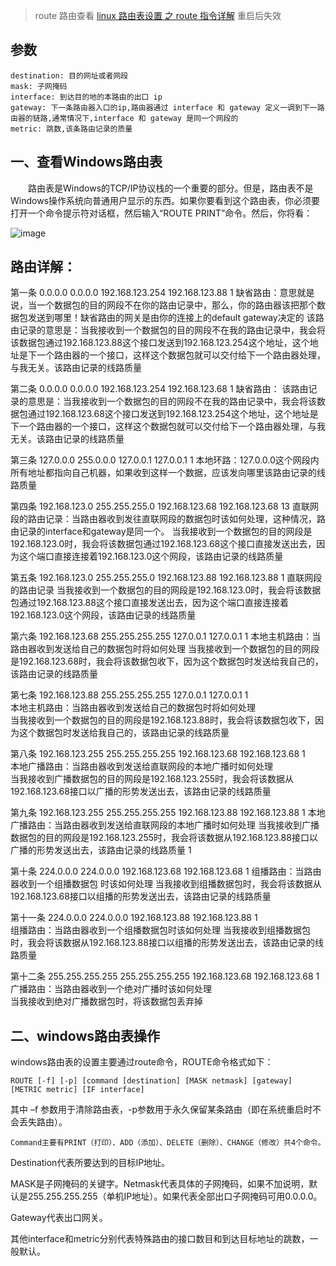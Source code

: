> route 路由查看 [linux 路由表设置 之 route 指令详解](https://www.cnblogs.com/baiduboy/p/7278715.html)
> 重启后失效


参数
----

    destination: 目的网址或者网段
    mask: 子网掩码
    interface: 到达目的地的本路由的出口 ip
    gateway: 下一条路由器入口的ip,路由器通过 interface 和 gateway 定义一调到下一路由器的链路,通常情况下,interface 和 gateway 是同一个网段的
    metric: 跳数,该条路由记录的质量

一、查看Windows路由表
----

　　路由表是Windows的TCP/IP协议栈的一个重要的部分。但是，路由表不是Windows操作系统向普通用户显示的东西。如果你要看到这个路由表，你必须要打开一个命令提示符对话框，然后输入“ROUTE PRINT”命令。然后，你将看：

![image](http://oj74t8laa.bkt.clouddn.com/image/markdown/net/403284-20160825104423042-812470682.png)


路由详解：
---
 

第一条 0.0.0.0 0.0.0.0 192.168.123.254 192.168.123.88 1
缺省路由：意思就是说，当一个数据包的目的网段不在你的路由记录中，那么，你的路由器该把那个数据包发送到哪里！缺省路由的网关是由你的连接上的default gateway决定的
该路由记录的意思是：当我接收到一个数据包的目的网段不在我的路由记录中，我会将该数据包通过192.168.123.88这个接口发送到192.168.123.254这个地址，这个地址是下一个路由器的一个接口，这样这个数据包就可以交付给下一个路由器处理，与我无关。该路由记录的线路质量


第二条 0.0.0.0 0.0.0.0 192.168.123.254 192.168.123.68 1 
缺省路由：
该路由记录的意思是：当我接收到一个数据包的目的网段不在我的路由记录中，我会将该数据包通过192.168.123.68这个接口发送到192.168.123.254这个地址，这个地址是下一个路由器的一个接口，这样这个数据包就可以交付给下一个路由器处理，与我无关。该路由记录的线路质量


第三条 127.0.0.0 255.0.0.0 127.0.0.1 127.0.0.1 1 
本地环路：127.0.0.0这个网段内所有地址都指向自己机器，如果收到这样一个数据，应该发向哪里该路由记录的线路质量


第四条 192.168.123.0 255.255.255.0 192.168.123.68 192.168.123.68 13
直联网段的路由记录：当路由器收到发往直联网段的数据包时该如何处理，这种情况，路由记录的interface和gateway是同一个。
当我接收到一个数据包的目的网段是192.168.123.0时，我会将该数据包通过192.168.123.68这个接口直接发送出去，因为这个端口直接连接着192.168.123.0这个网段，该路由记录的线路质量


第五条 192.168.123.0 255.255.255.0 192.168.123.88 192.168.123.88 1 
直联网段的路由记录
当我接收到一个数据包的目的网段是192.168.123.0时，我会将该数据包通过192.168.123.88这个接口直接发送出去，因为这个端口直接连接着192.168.123.0这个网段，该路由记录的线路质量

第六条 192.168.123.68 255.255.255.255 127.0.0.1 127.0.0.1 1
本地主机路由：当路由器收到发送给自己的数据包时将如何处理
当我接收到一个数据包的目的网段是192.168.123.68时，我会将该数据包收下，因为这个数据包时发送给我自己的，该路由记录的线路质量

 

第七条 192.168.123.88 255.255.255.255 127.0.0.1 127.0.0.1 1  
本地主机路由：当路由器收到发送给自己的数据包时将如何处理  
当我接收到一个数据包的目的网段是192.168.123.88时，我会将该数据包收下，因为这个数据包时发送给我自己的，该路由记录的线路质量


第八条 192.168.123.255 255.255.255.255 192.168.123.68 192.168.123.68 1  
本地广播路由：当路由器收到发送给直联网段的本地广播时如何处理  
当我接收到广播数据包的目的网段是192.168.123.255时，我会将该数据从192.168.123.68接口以广播的形势发送出去，该路由记录的线路质量

 

第九条 192.168.123.255 255.255.255.255 192.168.123.88 192.168.123.88 1 
本地广播路由：当路由器收到发送给直联网段的本地广播时如何处理
当我接收到广播数据包的目的网段是192.168.123.255时，我会将该数据从192.168.123.88接口以广播的形势发送出去，该路由记录的线路质量 1  

第十条 224.0.0.0 224.0.0.0 192.168.123.68 192.168.123.68 1
组播路由：当路由器收到一个组播数据包
时该如何处理
当我接收到组播数据包时，我会将该数据从192.168.123.68接口以组播的形势发送出去，该路由记录的线路质量


第十一条 224.0.0.0 224.0.0.0 192.168.123.88 192.168.123.88 1  
组播路由：当路由器收到一个组播数据包时该如何处理
当我接收到组播数据包时，我会将该数据从192.168.123.88接口以组播的形势发送出去，该路由记录的线路质量


第十二条 255.255.255.255 255.255.255.255 192.168.123.68 192.168.123.68 1 
广播路由：当路由器收到一个绝对广播时该如何处理  
当我接收到绝对广播数据包时，将该数据包丢弃掉

 

二、windows路由表操作
---

windows路由表的设置主要通过route命令，ROUTE命令格式如下： 

    ROUTE [-f] [-p] [command [destination] [MASK netmask] [gateway] [METRIC metric] [IF interface]

其中 –f 参数用于清除路由表，-p参数用于永久保留某条路由（即在系统重启时不会丢失路由）。 

    Command主要有PRINT（打印）、ADD（添加）、DELETE（删除）、CHANGE（修改）共4个命令。 

Destination代表所要达到的目标IP地址。 

MASK是子网掩码的关键字。Netmask代表具体的子网掩码，如果不加说明，默认是255.255.255.255（单机IP地址）。如果代表全部出口子网掩码可用0.0.0.0。 

Gateway代表出口网关。 

其他interface和metric分别代表特殊路由的接口数目和到达目标地址的跳数，一般默认。

















